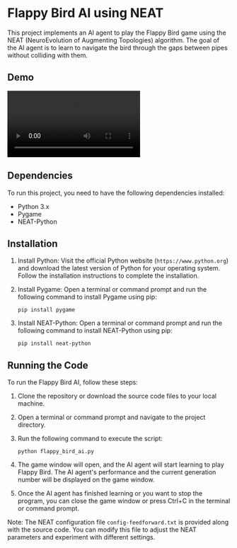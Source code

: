 # Flappy Bird AI using NEAT

This project implements an AI agent to play the Flappy Bird game using the NEAT (NeuroEvolution of Augmenting Topologies) algorithm. The goal of the AI agent is to learn to navigate the bird through the gaps between pipes without colliding with them.

## Demo

![alt-text](https://github.com/trevorsaudi/Flappy-birds-with-Neural-networks/blob/master/flappy.mp4)

## Dependencies

To run this project, you need to have the following dependencies installed:

- Python 3.x
- Pygame
- NEAT-Python

## Installation

1. Install Python: Visit the official Python website (`https://www.python.org`) and download the latest version of Python for your operating system. Follow the installation instructions to complete the installation.

2. Install Pygame: Open a terminal or command prompt and run the following command to install Pygame using pip:

   ```
   pip install pygame
   ```

3. Install NEAT-Python: Open a terminal or command prompt and run the following command to install NEAT-Python using pip:

   ```
   pip install neat-python
   ```

## Running the Code

To run the Flappy Bird AI, follow these steps:

1. Clone the repository or download the source code files to your local machine.

2. Open a terminal or command prompt and navigate to the project directory.

3. Run the following command to execute the script:

   ```
   python flappy_bird_ai.py
   ```

4. The game window will open, and the AI agent will start learning to play Flappy Bird. The AI agent's performance and the current generation number will be displayed on the game window.

5. Once the AI agent has finished learning or you want to stop the program, you can close the game window or press Ctrl+C in the terminal or command prompt.

Note: The NEAT configuration file `config-feedforward.txt` is provided along with the source code. You can modify this file to adjust the NEAT parameters and experiment with different settings.

